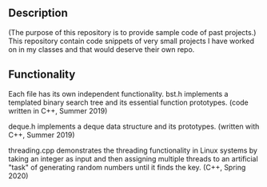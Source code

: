 ## Description ##
(The purpose of this repository is to provide sample code of past projects.)
This repository contain code snippets of very small projects I have worked on in my classes and that would deserve their own repo.

## Functionality ##
Each file has its own independent functionality.
bst.h implements a templated binary search tree and its essential function prototypes. (code written in C++, Summer 2019)

deque.h implements a deque data structure and its prototypes. (written with C++, Summer 2019)

threading.cpp demonstrates the threading functionality in Linux systems by taking an integer as input and then assigning multiple threads to an artificial "task" of generating random numbers until it finds the key. (C++, Spring 2020)
